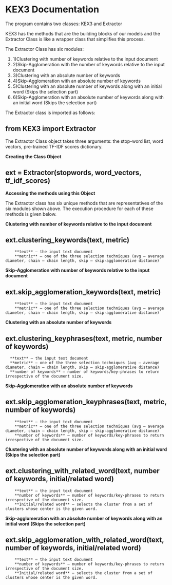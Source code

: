 
# KEX3 Documentation

The program contains two classes: KEX3 and Extractor

KEX3 has the methods that are the building blocks of our models and the Extractor Class is like a wrapper class that simplifies this process.

The Extractor Class has six modules:

1. 1)Clustering with number of keywords relative to the input document
2. 2)Skip-Agglomeration with the number of keywords relative to the input document
3. 3)Clustering with an absolute number of keywords
4. 4)Skip-Agglomeration with an absolute number of keywords
5. 5)Clustering with an absolute number of keywords along with an initial word (Skips the selection part)
6. 6)Skip-Agglomeration with an absolute number of keywords along with an initial word (Skips the selection part)

The Extractor class is imported as follows:

## from KEX3 import Extractor

The Extractor Class object takes three arguments: the stop-word list, word vectors, pre-trained TF-IDF scores dictionary.

**Creating the Class Object**

##         ext = Extractor(stopwords, word\_vectors, tf\_idf\_scores)

**Accessing the methods using this Object**

The Extractor class has six unique methods that are representatives of the six modules shown above. The execution procedure for each of these methods is given below.

**Clustering with number of keywords relative to the input document**

## ext.clustering\_keywords(text, metric)

        **text** – the input text document       
        **metric** – one of the three selection techniques (avg – average diameter, chain – chain length, skip – skip-agglomerative distance)


**Skip-Agglomeration with number of keywords relative to the input document**

## ext.skip\_agglomeration\_keywords(text, metric)

        **text** – the input text document  
        **metric** – one of the three selection techniques (avg – average diameter, chain – chain length, skip – skip-agglomerative distance)

**Clustering with an absolute number of keywords**

## ext.clustering\_keyphrases(text, metric, number of keywords)

      **text** – the input text document 
      **metric** – one of the three selection techniques (avg – average diameter, chain – chain length, skip – skip-agglomerative distance)                
      **number of keywords** – number of keywords/key-phrases to return irrespective of the document size.

**Skip-Agglomeration with an absolute number of keywords**

## ext.skip\_agglomeration\_keyphrases(text, metric, number of keywords)

        **text** – the input text document 
        **metric** – one of the three selection techniques (avg – average diameter, chain – chain length, skip – skip-agglomerative distance)      
        **number of keywords** – number of keywords/key-phrases to return irrespective of the document size.

**Clustering with an absolute number of keywords along with an initial word (Skips the selection part)**

## ext.clustering\_with\_related\_word(text, number of keywords, initial/related word)

        **text** – the input text document  
        **number of keywords** – number of keywords/key-phrases to return irrespective of the document size.                           
        **Initial/related word** – selects the cluster from a set of clusters whose center is the given word.

**Skip-agglomeration with an absolute number of keywords along with an initial word (Skips the selection part)**

## ext.skip\_agglomeration\_with\_related\_word(text, number of keywords, initial/related word)

        **text** – the input text document
        **number of keywords** – number of keywords/key-phrases to return irrespective of the document size.  
        **Initial/related word** – selects the cluster from a set of clusters whose center is the given word.
